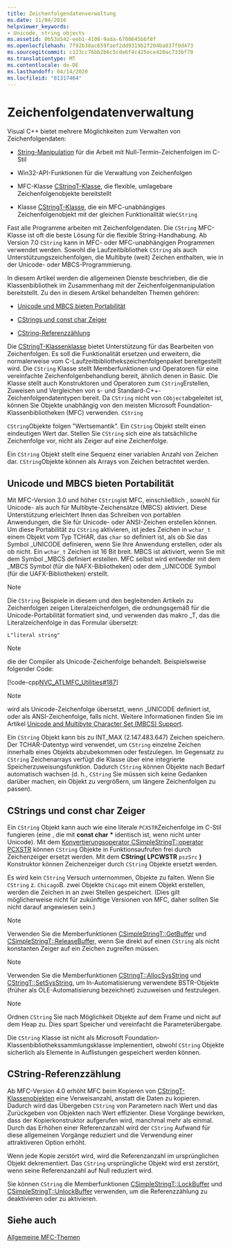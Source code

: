 ```yaml
---
title: Zeichenfolgendatenverwaltung
ms.date: 11/04/2016
helpviewer_keywords:
- Unicode, string objects
ms.assetid: 0b53a542-eeb1-4108-9ada-6700645b6f8f
ms.openlocfilehash: 7f92b38ac659faef2dd9319b2f204ba837f0d473
ms.sourcegitcommit: c123cc76bb2b6c5cde6f4c425ece420ac733bf70
ms.translationtype: MT
ms.contentlocale: de-DE
ms.lasthandoff: 04/14/2020
ms.locfileid: "81317464"
---
```

# <a name="string-data-management"></a>Zeichenfolgendatenverwaltung

Visual C++ bietet mehrere Möglichkeiten zum Verwalten von Zeichenfolgendaten:

- [String-Manipulation](../c-runtime-library/string-manipulation-crt.md) für die Arbeit mit Null-Termin-Zeichenfolgen im C-Stil

- Win32-API-Funktionen für die Verwaltung von Zeichenfolgen

- MFC-Klasse [CStringT-Klasse](../atl-mfc-shared/reference/cstringt-class.md), die flexible, umlagebare Zeichenfolgenobjekte bereitstellt

- Klasse [CStringT-Klasse](../atl-mfc-shared/reference/cstringt-class.md), die ein MFC-unabhängiges Zeichenfolgenobjekt mit der gleichen Funktionalität wie`CString`

Fast alle Programme arbeiten mit Zeichenfolgendaten. Die `CString` MFC-Klasse ist oft die beste Lösung für die flexible String-Handhabung. Ab Version 7.0 `CString` kann in MFC- oder MFC-unabhängigen Programmen verwendet werden. Sowohl die Laufzeitbibliothek `CString` als auch Unterstützungszeichenfolgen, die Multibyte (weit) Zeichen enthalten, wie in der Unicode- oder MBCS-Programmierung.

In diesem Artikel werden die allgemeinen Dienste beschrieben, die die Klassenbibliothek im Zusammenhang mit der Zeichenfolgenmanipulation bereitstellt. Zu den in diesem Artikel behandelten Themen gehören:

- [Unicode und MBCS bieten Portabilität](#_core_unicode_and_mbcs_provide_portability)

- [CStrings und const char Zeiger](#_core_cstrings_and_const_char_pointers)

- [CString-Referenzzählung](#_core_cstring_reference_counting)

Die [CStringT-Klassenklasse](../atl-mfc-shared/reference/cstringt-class.md) bietet Unterstützung für das Bearbeiten von Zeichenfolgen. Es soll die Funktionalität ersetzen und erweitern, die normalerweise vom C-Laufzeitbibliothekszeichenfolgenpaket bereitgestellt wird. Die `CString` Klasse stellt Memberfunktionen und Operatoren für eine vereinfachte Zeichenfolgenbehandlung bereit, ähnlich denen in Basic. Die Klasse stellt auch Konstruktoren und Operatoren zum `CString`Erstellen, Zuweisen und Vergleichen von s- und Standard-C++-Zeichenfolgendatentypen bereit. Da `CString` nicht von `CObject`abgeleitet ist, können Sie Objekte unabhängig von den meisten Microsoft Foundation-Klassenbibliotheken (MFC) verwenden. `CString`

`CString`Objekte folgen "Wertsemantik". Ein `CString` Objekt stellt einen eindeutigen Wert dar. Stellen Sie `CString` sich eine als tatsächliche Zeichenfolge vor, nicht als Zeiger auf eine Zeichenfolge.

Ein `CString` Objekt stellt eine Sequenz einer variablen Anzahl von Zeichen dar. `CString`Objekte können als Arrays von Zeichen betrachtet werden.

## <a name="unicode-and-mbcs-provide-portability"></a><a name="_core_unicode_and_mbcs_provide_portability"></a>Unicode und MBCS bieten Portabilität

Mit MFC-Version 3.0 und höher `CString`ist MFC, einschließlich , sowohl für Unicode- als auch für Multibyte-Zeichensätze (MBCS) aktiviert. Diese Unterstützung erleichtert Ihnen das Schreiben von portablen Anwendungen, die Sie für Unicode- oder ANSI-Zeichen erstellen können. Um diese Portabilität zu `CString` aktivieren, ist jedes Zeichen in `wchar_t` einem Objekt vom Typ TCHAR, das `char` so definiert ist, als ob Sie das Symbol _UNICODE definieren, wenn Sie Ihre Anwendung erstellen, oder als ob nicht. Ein `wchar_t` Zeichen ist 16 Bit breit. MBCS ist aktiviert, wenn Sie mit dem Symbol _MBCS definiert erstellen. MFC selbst wird entweder mit dem _MBCS Symbol (für die NAFX-Bibliotheken) oder dem _UNICODE Symbol (für die UAFX-Bibliotheken) erstellt.

> [!NOTE]
> Die `CString` Beispiele in diesem und den begleitenden Artikeln zu Zeichenfolgen zeigen Literalzeichenfolgen, die ordnungsgemäß für die Unicode-Portabilität formatiert sind, und verwenden das makro _T, das die Literalzeichenfolge in das Formular übersetzt:

`L"literal string"`

> [!NOTE]
> die der Compiler als Unicode-Zeichenfolge behandelt. Beispielsweise folgender Code:

[!code-cpp[NVC_ATLMFC_Utilities#187](../atl-mfc-shared/codesnippet/cpp/string-data-management_1.cpp)]

> [!NOTE]
> wird als Unicode-Zeichenfolge übersetzt, wenn _UNICODE definiert ist, oder als ANSI-Zeichenfolge, falls nicht. Weitere Informationen finden Sie im Artikel [Unicode and Multibyte Character Set (MBCS) Support](../atl-mfc-shared/unicode-and-multibyte-character-set-mbcs-support.md).

Ein `CString` Objekt kann bis zu INT_MAX (2.147.483.647) Zeichen speichern. Der TCHAR-Datentyp wird verwendet, um `CString` einzelne Zeichen innerhalb eines Objekts abzubekommen oder festzulegen. Im Gegensatz zu `CString` Zeichenarrays verfügt die Klasse über eine integrierte Speicherzuweisungsfunktion. Dadurch `CString` können Objekte nach Bedarf automatisch wachsen (d. h., `CString` Sie müssen sich keine Gedanken darüber machen, ein Objekt zu vergrößern, um längere Zeichenfolgen zu passen).

## <a name="cstrings-and-const-char-pointers"></a><a name="_core_cstrings_and_const_char_pointers"></a>CStrings und const char Zeiger

Ein `CString` Objekt kann auch wie eine literale `PCXSTR`Zeichenfolge im C-Stil fungieren (eine , die mit **const char** <strong>\*</strong> identisch ist, wenn nicht unter Unicode). Mit dem [Konvertierungsoperator CSimpleStringT::operator PCXSTR](../atl-mfc-shared/reference/csimplestringt-class.md#operator_pcxstr) können `CString` Objekte in Funktionsaufrufen frei durch Zeichenzeiger ersetzt werden. Mit dem **CString( LPCWSTR** `pszSrc` **)** Konstruktor können Zeichenzeiger durch `CString` Objekte ersetzt werden.

Es wird kein `CString` Versuch unternommen, Objekte zu falten. Wenn Sie `CString` z. `Chicago`B. zwei Objekte `Chicago` mit einem Objekt erstellen, werden die Zeichen in an zwei Stellen gespeichert. (Dies gilt möglicherweise nicht für zukünftige Versionen von MFC, daher sollten Sie nicht darauf angewiesen sein.)

> [!NOTE]
> Verwenden Sie die Memberfunktionen [CSimpleStringT::GetBuffer](../atl-mfc-shared/reference/csimplestringt-class.md#getbuffer) und [CSimpleStringT::ReleaseBuffer,](../atl-mfc-shared/reference/csimplestringt-class.md#releasebuffer) wenn Sie direkt auf einen `CString` als nicht konstanten Zeiger auf ein Zeichen zugreifen müssen.

> [!NOTE]
> Verwenden Sie die Memberfunktionen [CStringT::AllocSysString](../atl-mfc-shared/reference/cstringt-class.md#allocsysstring) und [CStringT::SetSysString,](../atl-mfc-shared/reference/cstringt-class.md#setsysstring) um In-Automatisierung verwendete BSTR-Objekte (früher als OLE-Automatisierung bezeichnet) zuzuweisen und festzulegen.

> [!NOTE]
> Ordnen `CString` Sie nach Möglichkeit Objekte auf dem Frame und nicht auf dem Heap zu. Dies spart Speicher und vereinfacht die Parameterübergabe.

Die `CString` Klasse ist nicht als Microsoft Foundation-Klassenbibliothekssammlungsklasse implementiert, obwohl `CString` Objekte sicherlich als Elemente in Auflistungen gespeichert werden können.

## <a name="cstring-reference-counting"></a><a name="_core_cstring_reference_counting"></a>CString-Referenzzählung

Ab MFC-Version 4.0 erhöht MFC beim Kopieren von [CStringT-Klassenobjekten](../atl-mfc-shared/reference/cstringt-class.md) eine Verweisanzahl, anstatt die Daten zu kopieren. Dadurch wird das Übergeben `CString` von Parametern nach Wert und das Zurückgeben von Objekten nach Wert effizienter. Diese Vorgänge bewirken, dass der Kopierkonstruktor aufgerufen wird, manchmal mehr als einmal. Durch das Erhöhen einer Referenzanzahl wird der `CString` Aufwand für diese allgemeinen Vorgänge reduziert und die Verwendung einer attraktiveren Option erhöht.

Wenn jede Kopie zerstört wird, wird die Referenzanzahl im ursprünglichen Objekt dekrementiert. Das `CString` ursprüngliche Objekt wird erst zerstört, wenn seine Referenzanzahl auf Null reduziert wird.

Sie können `CString` die Memberfunktionen [CSimpleStringT::LockBuffer](../atl-mfc-shared/reference/csimplestringt-class.md#lockbuffer) und [CSimpleStringT::UnlockBuffer](../atl-mfc-shared/reference/csimplestringt-class.md#unlockbuffer) verwenden, um die Referenzzählung zu deaktivieren oder zu aktivieren.

## <a name="see-also"></a>Siehe auch

[Allgemeine MFC-Themen](../mfc/general-mfc-topics.md)
